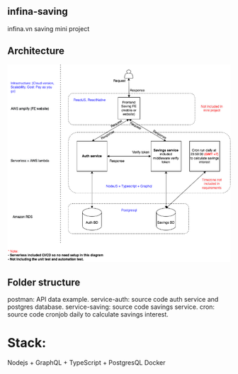 ## infina-saving
infina.vn saving mini project

## Architecture
![Architecture](./Saving%20Project%20Architecture.drawio.png?raw=true "Architecture")

## Folder structure
postman: API data example.
service-auth: source code auth service and postgres database.
service-saving: source code savings service.
cron: source code cronjob daily to calculate savings interest.

# Stack:
Nodejs + GraphQL + TypeScript + PostgresQL
Docker
